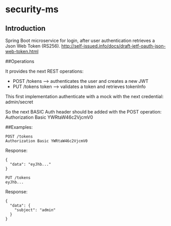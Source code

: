 # security-ms

## Introduction

Spring Boot microservice for login, after user authentication retrieves a Json Web Token (RS256).
http://self-issued.info/docs/draft-ietf-oauth-json-web-token.html

##Operations

It provides the next REST operations:
- POST /tokens --> authenticates the user and creates a new JWT 
- PUT /tokens token --> validates a token and retrieves tokenInfo


This first implementation authenticate with a mock with the next credential:
admin/secret

So the next BASIC Auth header should be added with the POST operation:
Authorization Basic YWRtaW46c2VjcmV0

##Examples:

```
POST /tokens
Authorization Basic YWRtaW46c2VjcmV0
```

Response:
```
{
  "data": "eyJhb..."
}
```
```
PUT /tokens
eyJhb...
```
Response:
```
{
  "data": {
    "subject": "admin"
  }
}
```

